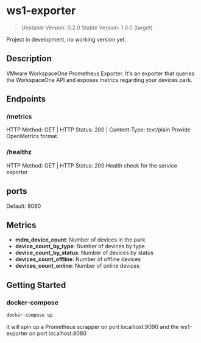 # ws1-exporter

> Unstable Version: 0.2.0
> Stable Version: 1.0.0 (target)

Project in development, no working version yet.

## Description

VMware WorkspaceOne Prometheus Exporter.
It's an exporter that queries the WorkspaceOne API and exposes metrics regarding your devices park.

## Endpoints

### /metrics

HTTP Method: GET | HTTP Status: 200 | Content-Type: text/plain
Provide OpenMetrics format.

### /healthz

HTTP Method: GET | HTTP Status: 200
Health check for the service exporter

## ports

Default: 8080

## Metrics

- **mdm_device_count**: Number of devices in the park
- **device_count_by_type**: Number of devices by type
- **device_count_by_status**: Number of devices by status
- **devices_count_offline**: Number of offline devices
- **devices_count_online**: Number of online devices

## Getting Started

### docker-compose

```bash
docker-compose up
```

It will spin up a Prometheus scrapper on port localhost:9090 and the ws1-exporter on port localhost:8080

